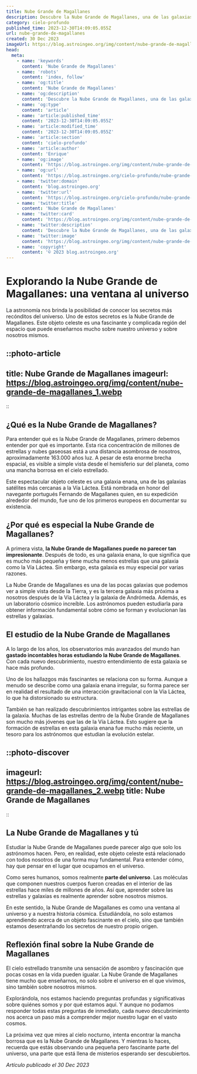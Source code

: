 ```yaml
---
title: Nube Grande de Magallanes
description: Descubre la Nube Grande de Magallanes, una de las galaxias más cercanas a nosotros. Conoce su tamaño, estructura y su relevancia en el estudio astronómico.
category: cielo-profundo
published_time: 2023-12-30T14:09:05.055Z
url: nube-grande-de-magallanes
created: 30 Dec 2023
imageUrl: https://blog.astroingeo.org/img/content/nube-grande-de-magallanes_3.webp
head:
  meta:
    - name: 'keywords'
      content: 'Nube Grande de Magallanes'
    - name: 'robots'
      content: 'index, follow'
    - name: 'og:title'
      content: 'Nube Grande de Magallanes'
    - name: 'og:description'
      content: 'Descubre la Nube Grande de Magallanes, una de las galaxias más cercanas a nosotros. Conoce su tamaño, estructura y su relevancia en el estudio astronómico.'
    - name: 'og:type'
      content: 'article'
    - name: 'article:published_time'
      content: '2023-12-30T14:09:05.055Z'
    - name: 'article:modified_time'
      content: '2023-12-30T14:09:05.055Z'
    - name: 'article:section'
      content: 'cielo-profundo'
    - name: 'article:author'
      content: 'Enrique'
    - name: 'og:image'
      content: 'https://blog.astroingeo.org/img/content/nube-grande-de-magallanes_3.webp'
    - name: 'og:url'
      content: 'https://blog.astroingeo.org/cielo-profundo/nube-grande-de-magallanes'
    - name: 'twitter:domain'
      content: 'blog.astroingeo.org'
    - name: 'twitter:url'
      content: 'https://blog.astroingeo.org/cielo-profundo/nube-grande-de-magallanes'
    - name: 'twitter:title'
      content: 'Nube Grande de Magallanes'
    - name: 'twitter:card'
      content: 'https://blog.astroingeo.org/img/content/nube-grande-de-magallanes_3.webp'
    - name: 'twitter:description'
      content: 'Descubre la Nube Grande de Magallanes, una de las galaxias más cercanas a nosotros. Conoce su tamaño, estructura y su relevancia en el estudio astronómico.'
    - name: 'twitter:image'
      content: 'https://blog.astroingeo.org/img/content/nube-grande-de-magallanes_3.webp'
    - name: 'copyright'
      content: '© 2023 blog.astroingeo.org'
---
```

# Explorando la Nube Grande de Magallanes: una ventana al universo

La astronomía nos brinda la posibilidad de conocer los secretos más recónditos del universo. Uno de estos secretos es la Nube Grande de Magallanes. Este objeto celeste es una fascinante y complicada región del espacio que puede enseñarnos mucho sobre nuestro universo y sobre nosotros mismos.

::photo-article
---
title: Nube Grande de Magallanes
imageurl: https://blog.astroingeo.org/img/content/nube-grande-de-magallanes_1.webp
---
::

## ¿Qué es la Nube Grande de Magallanes?

Para entender qué es la Nube Grande de Magallanes, primero debemos entender por qué es importante. Esta rica concentración de millones de estrellas y nubes gaseosas está a una distancia asombrosa de nosotros, aproximadamente 163.000 años luz. A pesar de esta enorme brecha espacial, es visible a simple vista desde el hemisferio sur del planeta, como una mancha borrosa en el cielo estrellado.

Este espectacular objeto celeste es una galaxia enana, una de las galaxias satélites más cercanas a la Vía Láctea. Está nombrada en honor del navegante portugués Fernando de Magallanes quien, en su expedición alrededor del mundo, fue uno de los primeros europeos en documentar su existencia.

## ¿Por qué es especial la Nube Grande de Magallanes?

A primera vista, **la Nube Grande de Magallanes puede no parecer tan impresionante**. Después de todo, es una galaxia enana, lo que significa que es mucho más pequeña y tiene mucha menos estrellas que una galaxia como la Vía Láctea. Sin embargo, esta galaxia es muy especial por varias razones.

La Nube Grande de Magallanes es una de las pocas galaxias que podemos ver a simple vista desde la Tierra, y es la tercera galaxia más próxima a nosotros después de la Vía Láctea y la galaxia de Andrómeda. Además, es un laboratorio cósmico increíble. Los astrónomos pueden estudiarla para obtener información fundamental sobre cómo se forman y evolucionan las estrellas y galaxias.

## El estudio de la Nube Grande de Magallanes

A lo largo de los años, los observatorios más avanzados del mundo han **gastado incontables horas estudiando la Nube Grande de Magallanes**. Con cada nuevo descubrimiento, nuestro entendimiento de esta galaxia se hace más profundo.

Uno de los hallazgos más fascinantes se relaciona con su forma. Aunque a menudo se describe como una galaxia enana irregular, su forma parece ser en realidad el resultado de una interacción gravitacional con la Vía Láctea, lo que ha distorsionado su estructura.

También se han realizado descubrimientos intrigantes sobre las estrellas de la galaxia. Muchas de las estrellas dentro de la Nube Grande de Magallanes son mucho más jóvenes que las de la Vía Láctea. Esto sugiere que la formación de estrellas en esta galaxia enana fue mucho más reciente, un tesoro para los astrónomos que estudian la evolución estelar.


::photo-discover
---
imageurl: https://blog.astroingeo.org/img/content/nube-grande-de-magallanes_2.webp
title: Nube Grande de Magallanes
---
::

## La Nube Grande de Magallanes y tú

Estudiar la Nube Grande de Magallanes puede parecer algo que solo los astrónomos hacen. Pero, en realidad, este objeto celeste está relacionado con todos nosotros de una forma muy fundamental. Para entender cómo, hay que pensar en el lugar que ocupamos en el universo.

Como seres humanos, somos realmente **parte del universo**. Las moléculas que componen nuestros cuerpos fueron creadas en el interior de las estrellas hace miles de millones de años. Así que, aprender sobre las estrellas y galaxias es realmente aprender sobre nosotros mismos.

En este sentido, la Nube Grande de Magallanes es como una ventana al universo y a nuestra historia cósmica. Estudiándola, no solo estamos aprendiendo acerca de un objeto fascinante en el cielo, sino que también estamos desentrañando los secretos de nuestro propio origen.

## Reflexión final sobre la Nube Grande de Magallanes

El cielo estrellado transmite una sensación de asombro y fascinación que pocas cosas en la vida pueden igualar. La Nube Grande de Magallanes tiene mucho que enseñarnos, no solo sobre el universo en el que vivimos, sino también sobre nosotros mismos.

Explorándola, nos estamos haciendo preguntas profundas y significativas sobre quiénes somos y por qué estamos aquí. Y aunque no podamos responder todas estas preguntas de inmediato, cada nuevo descubrimiento nos acerca un paso más a comprender mejor nuestro lugar en el vasto cosmos.

La próxima vez que mires al cielo nocturno, intenta encontrar la mancha borrosa que es la Nube Grande de Magallanes. Y mientras lo haces, recuerda que estás observando una pequeña pero fascinante parte del universo, una parte que está llena de misterios esperando ser descubiertos.


_Artículo publicado el 30 Dec 2023_